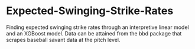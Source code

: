 # Expected-Swinging-Strike-Rates

Finding expected swinging strike rates through an interpretive linear model and an XGBoost model.
Data can be attained from the bbd package that scrapes baseball savant data at the pitch level.
